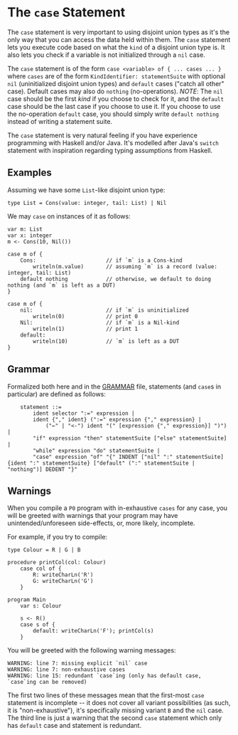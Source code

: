 # The `case` Statement

The `case` statement is very important to using disjoint union types as it's the only way that you can access the data held within them. The `case` statement lets you execute code based on what the `kind` of a disjoint union type is. It also lets you check if a variable is not initialized through a `nil` case.

The `case` statement is of the form `case <variable> of { ... cases ... }` where `cases` are of the form `KindIdentifier: statementSuite` with optional `nil` (uninitialized disjoint union types) and `default` cases ("catch all other" case). Default cases may also do `nothing` (no-operations). _NOTE_: The `nil` case should be the first _kind_ if you choose to check for it, and the `default` case should be the last case if you choose to use it. If you choose to use the no-operation `default` case, you should simply write `default nothing` instead of writing a statement suite.

The `case` statement is very natural feeling if you have experience programming with Haskell and/or Java. It's modelled after Java's `switch` statement with inspiration regarding typing assumptions from Haskell.


## Examples

Assuming we have some `List`-like disjoint union type:
```
type List = Cons(value: integer, tail: List) | Nil
```

We may `case` on instances of it as follows:
```
var m: List
var x: integer
m <- Cons(10, Nil())

case m of {
    Cons:                      // if `m` is a Cons-kind
        writeln(m.value)       // assuming `m` is a record (value: integer, tail: List)
    default nothing            // otherwise, we default to doing nothing (and `m` is left as a DUT)
}

case m of {
    nil:                       // if `m` is uninitialized
        writeln(0)             // print 0
    Nil:                       // if `m` is a Nil-kind
        writeln(1)             // print 1
    default:
        writeln(10)            // `m` is left as a DUT
}
```

## Grammar 

Formalized both here and in the <a href="GRAMMAR.md">GRAMMAR</a> file, statements (and `case`s in particular) are defined as follows:

```
    statement ::=
        ident selector ":=" expression |
        ident {"," ident} (":=" expression {"," expression} |
            ("←" | "<-") ident "(" [expression {"," expression}] ")") |
        "if" expression "then" statementSuite ["else" statementSuite] |
        "while" expression "do" statementSuite |
        "case" expression "of" "{" INDENT ["nil" ":" statementSuite] {ident ":" statementSuite} ["default" (":" statementSuite | "nothing")] DEDENT "}"
```

## Warnings

When you compile a `P0` program with in-exhaustive `cases` for any case, you will be greeted with warnings that your program may have unintended/unforeseen side-effects, or, more likely, incomplete.

For example, if you try to compile:
```
type Colour = R | G | B

procedure printCol(col: Colour)
    case col of {
        R: writeCharLn('R')
        G: writeCharLn('G')
    }

program Main
    var s: Colour

    s <- R()
    case s of {
        default: writeCharLn('F'); printCol(s)
    }
```

You will be greeted with the following warning messages:
```
WARNING: line 7: missing explicit `nil` case
WARNING: line 7: non-exhaustive cases
WARNING: line 15: redundant `case`ing (only has default case, `case`ing can be removed)
```

The first two lines of these messages mean that the first-most `case` statement is incomplete -- it does not cover all variant possibilities (as such, it is "non-exhaustive"), it's specifically missing variant `B` and the `nil` case. The third line is just a warning that the second `case` statement which only has `default` case and statement is redundant. 
